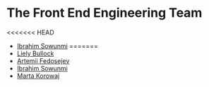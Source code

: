 # The Front End Engineering Team

<<<<<<< HEAD
+ [Ibrahim Sowunmi](https://github.com/ibrahimsow1)
=======
+ [Liely Bullock](https://github.com/lielybullock)
+ [Artemij Fedosejev](https://github.com/frontendinstructor)
+ [Ibrahim Sowunmi](https://github.com/ibrahimsow1)
+ [Marta Korowaj](https://github.com/stuffedmice)

